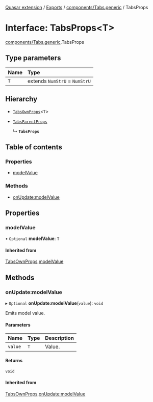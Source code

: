 [Quasar extension](../index.md) / [Exports](../modules.md) / [components/Tabs.generic](../modules/components_Tabs_generic.md) / TabsProps

# Interface: TabsProps<T\>

[components/Tabs.generic](../modules/components_Tabs_generic.md).TabsProps

## Type parameters

| Name | Type |
| :------ | :------ |
| `T` | extends `NumStrU` = `NumStrU` |

## Hierarchy

- [`TabsOwnProps`](components_Tabs_generic.TabsOwnProps.md)<`T`\>

- [`TabsParentProps`](components_Tabs_generic.TabsParentProps.md)

  ↳ **`TabsProps`**

## Table of contents

### Properties

- [modelValue](components_Tabs_generic.TabsProps.md#modelvalue)

### Methods

- [onUpdate:modelValue](components_Tabs_generic.TabsProps.md#onupdate:modelvalue)

## Properties

### modelValue

• `Optional` **modelValue**: `T`

#### Inherited from

[TabsOwnProps](components_Tabs_generic.TabsOwnProps.md).[modelValue](components_Tabs_generic.TabsOwnProps.md#modelvalue)

## Methods

### onUpdate:modelValue

▸ `Optional` **onUpdate:modelValue**(`value`): `void`

Emits model value.

#### Parameters

| Name | Type | Description |
| :------ | :------ | :------ |
| `value` | `T` | Value. |

#### Returns

`void`

#### Inherited from

[TabsOwnProps](components_Tabs_generic.TabsOwnProps.md).[onUpdate:modelValue](components_Tabs_generic.TabsOwnProps.md#onupdate:modelvalue)
